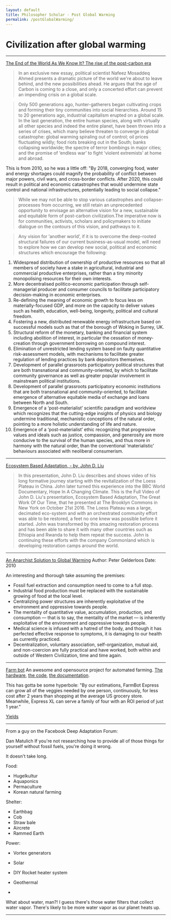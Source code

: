 ```yaml
---
layout: default
title: Philosopher Scholar - Post Global Warming
permalink: /postGlobalWarming/
---
```


# Civilization after global warming


---

[The End of the World As We Know It? The rise of the post-carbon era](https://ceasefiremagazine.co.uk/the-end-of-the-world-as-we-know-it-the-rise-of-the-post-carbon-era/)
> In an exclusive new essay, political scientist Nafeez Mosaddeq Ahmed presents a dramatic picture of the world we're about to leave behind, and the new possibilities ahead. He argues that the age of Carbon is coming to a close, and only a concerted effort can prevent an impending crisis on a global scale.

> Only 500 generations ago, hunter-gatherers began cultivating crops and forming their tiny communities into social hierarchies. Around 15 to 20 generations ago, industrial capitalism erupted on a global scale.
In the last generation, the entire human species, along with virtually all other species and indeed the entire planet, have been thrown into a series of crises, which many believe threaten to converge in global catastrophe: global warming spiraling out of control; oil prices fluctuating wildly; food riots breaking out in the South; banks collapsing worldwide; the spectre of terror bombings in major cities; and the promise of ‘endless war’ to fight ‘violent extremists’ at home and abroad.

This is from 2010, so he was a little off: "By 2018, converging food, water and energy shortages could magnify the probability of conflict between major powers, civil wars, and cross-border conflicts. After 2020, this could result in political and economic catastrophes that would undermine state control and national infrastructures, potentially leading to social collapse."

> While we may not be able to stop various catastrophes and collapse-processes from occurring, we still retain an unprecedented opportunity to envisage an alternative vision for a new, sustainable and equitable form of post-carbon civilization.The imperative now is for communities, activists, scholars and policymakers to initiate dialogue on the contours of this vision, and pathways to it.

> Any vision for ‘another world’, if it is to overcome the deep-rooted structural failures of our current business-as-usual model, will need to explore how we can develop new social, political and economic structures which encourage the following:

1. Widespread distribution of ownership of productive resources so that all members of society have a stake in agricultural, industrial and commercial productive enterprises, rather than a tiny minority monopolising resources for their own interests.
1. More decentralised politico-economic participation through self-managerial producer and consumer councils to facilitate participatory decision-making in economic enterprises.
1. Re-defining the meaning of economic growth to focus less on materially-focused GDP, and more on the capacity to deliver values such as health, education, well-being, longevity, political and cultural freedom.
1. Fostering a new, distributed renewable energy infrastructure based on successful models such as that of the borough of Woking in Surrey, UK.
1. Structural reform of the monetary, banking and financial system including abolition of interest, in particular the cessation of money-creation through government borrowing on compound interest.
1. Elimination of unrestricted lending system based on faulty quantitative risk-assessment models, with mechanisms to facilitate greater regulation of lending practices by bank depositors themselves.
1. Development of parallel grassroots participatory political structures that are both transnational and community-oriented, by which to facilitate community governance as well as greater popular involvement in mainstream political institutions.
1. Development of parallel grassroots participatory economic institutions that are both transnational and community-oriented, to facilitate emergence of alternative equitable media of exchange and loans between North and South.
1. Emergence of a ‘post-materialist’ scientific paradigm and worldview which recognizes that the cutting-edge insights of physics and biology undermine traditional, mechanistic conceptions of the natural order, pointing to a more holistic understanding of life and nature.
1. Emergence of a ‘post-materialist’ ethic recognizing that progressive values and ideals such as justice, compassion, and generosity are more conducive to the survival of the human species, and thus more in harmony with the natural order, than the conventional ‘materialistic’ behaviours associated with neoliberal consumerism.

---

[Ecosystem Based Adaptation, - by, John D. Liu](https://www.youtube.com/watch?v=wwDNemiLE9k&feature=youtu.be&fbclid=IwAR3G2dZsJY_xVHl_w9Q5y_6nvmhZmEleeODRvFYqDGhzlABQ7qBkVRcCt5c)

> In this presentation, John D. Liu describes and shows video of his long formative journey starting with the revitalization of the Loess Plateau in China. John later turned this experience into the BBC World Documentary, Hope In A Changing Climate.
This is the Full Video of John D. Liu's presentation, Ecosystem Based Adaptation, The Great Work Of Our Time, that he presented at The Brooklyn Commons in New York on October 21st 2016.
The Loess Plateau was a large, decimated eco-system and with an orchestrated community effort was able to be restored, a feet no one knew was possible before it started. John was transformed by this amazing restoration process and has been able to share it with many other countries such as Ethiopia and Rwanda to help them repeat the success. John is continuing these efforts with the company Commonland which is developing restoration camps around the world.

---

[An Anarchist Solution to Global Warming](https://theanarchistlibrary.org/library/peter-gelderloos-an-anarchist-solution-to-global-warming)
Author: Peter Gelderloos
Date: 2010

An interesting and thorough take assuming the premises:

- Fossil fuel extraction and consumption need to come to a full stop.
- Industrial food production must be replaced with the sustainable growing of food at the local level.
- Centralizing power structures are inherently exploitative of the environment and oppressive towards people.
- The mentality of quantitative value, accumulation, production, and consumption — that is to say, the mentality of the market — is inherently exploitative of the environment and oppressive towards people.
- Medical science is infused with a hatred of the body, and though it has perfected effective response to symptoms, it is damaging to our health as currently practiced.
- Decentralization, voluntary association, self-organization, mutual aid, and non-coercion are fully practical and have worked, both within and outside of Western Civilization, time and time again.

---

[Farm bot](https://farm.bot/)
An awesome and opensource project for automated farming. [The hardware](https://farm.bot/pages/hardware), [the code](https://github.com/FarmBot), [the documentation](https://genesis.farm.bot/docs).

This has gotta be some hyperbole:
"By our estimations, FarmBot Express can grow all of the veggies needed by one person, continuously, for less cost after 2 years than shopping at the average US grocery store. Meanwhile, Express XL can serve a family of four with an ROI period of just 1 year."

[Yields](https://farm.bot/pages/yield)

---

From a guy on the Facebook Deep Adaptation Forum:

Dan Matulich
If you're not researching how to provide all of those things for yourself without fossil fuels, you're doing it wrong.

It doesn't take long.

Food:
- Hugelkultur
- Aquaponics
- Permaculture
- Korean natural farming

Shelter:
- Earthbag
- Cob
- Straw bale
- Aircrete
- Rammed Earth

Power:
- Vortex generators
- Solar
- DIY Rocket heater system
- Geothermal

-

What about water, man?! I guess there's those water filters that collect water vapor. There's likely to be more water vapor as our planet heats up.

---
